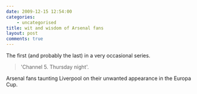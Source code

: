 ```yaml
---
date: 2009-12-15 12:54:00
categories:
    - uncategorised
title: wit and wisdom of Arsenal fans
layout: post
comments: true
---
```

The first (and probably the last) in a very occasional series.

> 'Channel 5. Thursday night'.

Arsenal fans taunting Liverpool on their unwanted appearance in the
Europa Cup.
